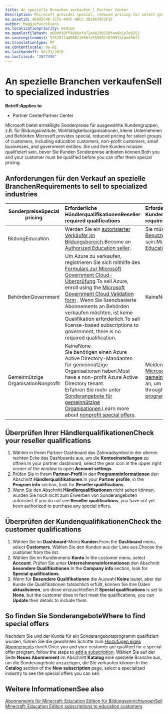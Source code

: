 ```yaml
---
title: An spezielle Branchen verkaufen | Partner Center
Description: Microsoft provides special, reduced pricing for select groups of customers, including education customers, non-profit customers, and government users.
ms.assetid: 4E085C48-3CF5-49CF-9DCC-3D18A7051F1F
author: MaggiePucciEvans
ms.localizationpriority: medium
ms.openlocfilehash: e60dd18ff9066efa72a4a290150faa6b1e7e8252
ms.sourcegitcommit: 92629114d5081103bfe555081f69997af4ed56f2
ms.translationtype: MT
ms.contentlocale: de-DE
ms.lasthandoff: 08/31/2018
ms.locfileid: "2877490"
---
```

# <a name="sell-to-specialized-industries"></a><span data-ttu-id="87fc5-102">An spezielle Branchen verkaufen</span><span class="sxs-lookup"><span data-stu-id="87fc5-102">Sell to specialized industries</span></span>

**<span data-ttu-id="87fc5-103">Betriff:</span><span class="sxs-lookup"><span data-stu-id="87fc5-103">Applies to</span></span>**

-  <span data-ttu-id="87fc5-104">Partner Center</span><span class="sxs-lookup"><span data-stu-id="87fc5-104">Partner Center</span></span>

<span data-ttu-id="87fc5-105">Microsoft bietet ermäßigte Sonderpreise für ausgewählte Kundengruppen, z.B. für Bildungsinstitute, Wohltätigkeitsorganisationen, kleine Unternehmen und Behörden.</span><span class="sxs-lookup"><span data-stu-id="87fc5-105">Microsoft provides special, reduced pricing for select groups of customers, including education customers, non-profit customers, small businesses, and government entities.</span></span> <span data-ttu-id="87fc5-106">Sie und Ihre Kunden müssen qualifiziert sein, bevor Sie Kunden Sonderpreise anbieten können.</span><span class="sxs-lookup"><span data-stu-id="87fc5-106">Both you and your customer must be qualified before you can offer them special pricing.</span></span> 

## <a name="requirements-to-sell-to-specialized-industries"></a><span data-ttu-id="87fc5-107">Anforderungen für den Verkauf an spezielle Branchen</span><span class="sxs-lookup"><span data-stu-id="87fc5-107">Requirements to sell to specialized industries</span></span>

|**<span data-ttu-id="87fc5-108">Sonderpreise</span><span class="sxs-lookup"><span data-stu-id="87fc5-108">Special pricing</span></span>**   |**<span data-ttu-id="87fc5-109">Erforderliche Händlerqualifikationen</span><span class="sxs-lookup"><span data-stu-id="87fc5-109">Reseller required qualifications</span></span>**   |**<span data-ttu-id="87fc5-110">Erforderliche Kundenqualifikationen</span><span class="sxs-lookup"><span data-stu-id="87fc5-110">Customer required qualifications</span></span>**   |
|----------------------------|:---------------------------------|:------------------------------------------|
|<span data-ttu-id="87fc5-111">Bildung</span><span class="sxs-lookup"><span data-stu-id="87fc5-111">Education</span></span>   |<span data-ttu-id="87fc5-112">Werden Sie ein [autorisierter Verkäufer im Bildungsbereich](https://www.mepn.com).</span><span class="sxs-lookup"><span data-stu-id="87fc5-112">Become an [Authorized Education seller](https://www.mepn.com).</span></span>   | <span data-ttu-id="87fc5-113">Sie müssen ein [qualifizierter Benutzer von Bildungsangeboten](http://www.microsoftvolumelicensing.com/DocumentSearch.aspx?Mode=3&DocumentTypeId=7) sein.</span><span class="sxs-lookup"><span data-stu-id="87fc5-113">Must be a [Qualified Education User](http://www.microsoftvolumelicensing.com/DocumentSearch.aspx?Mode=3&DocumentTypeId=7).</span></span>   |
|<span data-ttu-id="87fc5-114">Behörden</span><span class="sxs-lookup"><span data-stu-id="87fc5-114">Government</span></span>   |<span data-ttu-id="87fc5-115">Um Azure zu verkaufen, registrieren Sie sich mithilfe des [Formulars zur Microsoft Government Cloud-Überprüfung](http://azuregov.microsoft.com/csp).</span><span class="sxs-lookup"><span data-stu-id="87fc5-115">To sell Azure, enroll using the [Microsoft Government Cloud Validation form](http://azuregov.microsoft.com/csp) .</span></span> <span data-ttu-id="87fc5-116">Wenn Sie lizenzbasierte Abonnements an Behörden verkaufen möchten, ist keine Qualifikation erforderlich.</span><span class="sxs-lookup"><span data-stu-id="87fc5-116">To sell license-based subscriptions to government, there is no required qualification.</span></span>|   <span data-ttu-id="87fc5-117">Keine</span><span class="sxs-lookup"><span data-stu-id="87fc5-117">None</span></span>|
|<span data-ttu-id="87fc5-118">Gemeinnützige Organisation</span><span class="sxs-lookup"><span data-stu-id="87fc5-118">Nonprofit</span></span>  |<span data-ttu-id="87fc5-119">Keine</span><span class="sxs-lookup"><span data-stu-id="87fc5-119">None</span></span><br><span data-ttu-id="87fc5-120">Sie benötigen einen Azure Active Directory-Mandanten für gemeinnützige Organisationen haben.</span><span class="sxs-lookup"><span data-stu-id="87fc5-120">Must have a non-profit Azure Active Directory tenant.</span></span><br><span data-ttu-id="87fc5-121">Erfahren Sie mehr unter [Sonderangebote für gemeinnützige Organisationen](https://assetsprod.microsoft.com/mpn/en-us/nonprofit-skus-in-csp-faq.pdf).</span><span class="sxs-lookup"><span data-stu-id="87fc5-121">Learn more about [nonprofit special offers](https://assetsprod.microsoft.com/mpn/en-us/nonprofit-skus-in-csp-faq.pdf).</span></span>   |<span data-ttu-id="87fc5-122">Melden Sie sich über das [Microsoft-Programm für gemeinnützige Organisationen](https://nonprofit.microsoft.com/#/register) an, um berechtigt zu sein.</span><span class="sxs-lookup"><span data-stu-id="87fc5-122">Sign up through the [Microsoft nonprofit program](https://nonprofit.microsoft.com/#/register) to be eligible.</span></span>   |


## <a name="check-your-reseller-qualifications"></a><span data-ttu-id="87fc5-123">Überprüfen Ihrer Händlerqualifikationen</span><span class="sxs-lookup"><span data-stu-id="87fc5-123">Check your reseller qualifications</span></span>

1.  <span data-ttu-id="87fc5-124">Wählen in Ihrem Partner-Dashboard das Zahnradsymbol in der oberen rechten Ecke des Dashboards aus, um die **Kontoeinstellungen** zu öffnen.</span><span class="sxs-lookup"><span data-stu-id="87fc5-124">In your partner dasbhoard, select the gear icon in the upper right corner of the window to open **Account settings**.</span></span>
2.  <span data-ttu-id="87fc5-125">Prüfen Sie in Ihrem **Partner-Profil** in den **Programminformationen** den Abschnitt **Händlerqualifikationen**.</span><span class="sxs-lookup"><span data-stu-id="87fc5-125">In your **Partner profile**, in the **Program info** section, look for **Reseller qualifications**.</span></span>
3.  <span data-ttu-id="87fc5-126">Wenn Sie den Abschnitt **Händlerqualifikationen** nicht sehen können, wurden Sie noch nicht zum Erwerben von Sonderangeboten autorisiert.</span><span class="sxs-lookup"><span data-stu-id="87fc5-126">If you do not see **Reseller qualifications**, you have not yet been authorized to purchase any special offers.</span></span>

## <a name="check-the-customer-qualifications"></a><span data-ttu-id="87fc5-127">Überprüfen der Kundenqualifikationen</span><span class="sxs-lookup"><span data-stu-id="87fc5-127">Check the customer qualifications</span></span>

1.  <span data-ttu-id="87fc5-128">Wählen Sie im **Dashboard**-Menü **Kunden**.</span><span class="sxs-lookup"><span data-stu-id="87fc5-128">From the **Dashboard** menu, select **Customers**.</span></span> <span data-ttu-id="87fc5-129">Wählen Sie den Kunden aus der Liste aus.</span><span class="sxs-lookup"><span data-stu-id="87fc5-129">Choose the customer from the list.</span></span>
2.  <span data-ttu-id="87fc5-130">Wählen Sie im Kundenmenü **Konto**.</span><span class="sxs-lookup"><span data-stu-id="87fc5-130">In the customer menu, select **Account**.</span></span> <span data-ttu-id="87fc5-131">Prüfen Sie unter **Unternehmensinformationen** den Abschnitt **besondere Qualifikationen**.</span><span class="sxs-lookup"><span data-stu-id="87fc5-131">In the **Company info** section, look for **Special qualifications**.</span></span>
3.  <span data-ttu-id="87fc5-132">Wenn für **Besondere Qualifikationen** die Auswahl **Keine** lautet, aber der Kunde die Qualifikationen tatsächlich erfüllt, können Sie ihre Daten **aktualisieren**, um diese einzuschließen.</span><span class="sxs-lookup"><span data-stu-id="87fc5-132">If **Special qualifications** is set to **None**, but the customer does in fact meet the qualifications, you can **Update** their details to include them.</span></span>

## <a name="where-to-find-special-offers"></a><span data-ttu-id="87fc5-133">So finden Sie Sonderangebote</span><span class="sxs-lookup"><span data-stu-id="87fc5-133">Where to find special offers</span></span>

<span data-ttu-id="87fc5-134">Nachdem Sie und der Kunde für ein Sonderangebotsprogramm qualifiziert wurden, führen Sie die gewohnten Schritte zum [Hinzufügen eines Abonnements](create-a-new-subscription.md) durch.</span><span class="sxs-lookup"><span data-stu-id="87fc5-134">Once you and your customer are qualified for a special offer program, follow the steps to [add a subscription](create-a-new-subscription.md).</span></span> <span data-ttu-id="87fc5-135">Wählen Sie auf der Seite **Neues Abonnement** im Abschnitt **Katalog** eine spezielle Branche aus, um die Sonderangebote anzuzeigen, die Sie verkaufen können.</span><span class="sxs-lookup"><span data-stu-id="87fc5-135">In the **Catalog** section of the **New subscription** page, select a specialized industry to see the special offers you can sell.</span></span>

## <a name="see-also"></a><span data-ttu-id="87fc5-136">Weitere Informationen</span><span class="sxs-lookup"><span data-stu-id="87fc5-136">See also</span></span>

[<span data-ttu-id="87fc5-137">Abonnements für Minecraft: Education Edition für Bildungseinrichtungen</span><span class="sxs-lookup"><span data-stu-id="87fc5-137">Sell Minecraft: Education Edition subscriptions to education customers</span></span>](minecraft-subscriptions.md)


 

 

 



